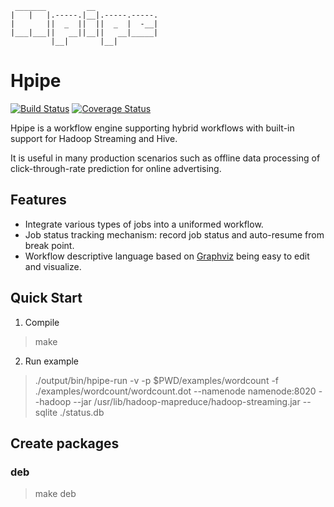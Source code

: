      _______         __
    |   |   |.-----.|__|.-----.-----.
    |       ||  _  ||  ||  _  |  -__|
    |___|___||   __||__||   __|_____|
             |__|       |__|

# Hpipe
[![Build Status](https://travis-ci.org/crackcell/hpipe.svg?branch=master)](https://travis-ci.org/crackcell/hpipe)
[![Coverage Status](https://coveralls.io/repos/crackcell/hpipe/badge.svg?branch=master&service=github)](https://coveralls.io/github/crackcell/hpipe?branch=master)

Hpipe is a workflow engine supporting hybrid workflows with built-in support for
Hadoop Streaming and Hive.

It is useful in many production scenarios such as offline data processing of
click-through-rate prediction for online advertising.

## Features

- Integrate various types of jobs into a uniformed workflow.
- Job status tracking mechanism: record job status and auto-resume from break point.
- Workflow descriptive language based on [Graphviz](http://graphviz.org/) being easy to edit and visualize.

## Quick Start

1. Compile

> make

2. Run example

> ./output/bin/hpipe-run -v -p $PWD/examples/wordcount -f ./examples/wordcount/wordcount.dot --namenode namenode:8020 --hadoop --jar /usr/lib/hadoop-mapreduce/hadoop-streaming.jar --sqlite ./status.db

## Create packages

### deb

> make deb
